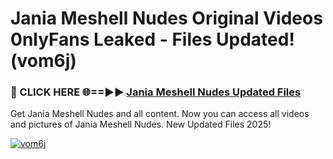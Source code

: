 # Jania Meshell Nudes Original Videos 0nlyFans Leaked - Files Updated! (vom6j)

<h3>🔴 CLICK HERE 🌐==►► <a href="https://tinyurl.com/52m3yx9h" rel="nofollow">Jania Meshell Nudes Updated Files</a></h3>

Get Jania Meshell Nudes and all content. Now you can access all videos and pictures of Jania Meshell Nudes. New Updated Files 2025!

[![vom6j](https://i.imgur.com/TnHtlc8.gif)](https://tinyurl.com/52m3yx9h)
